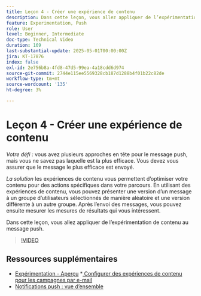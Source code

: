 ```yaml
---
title: Leçon 4 - Créer une expérience de contenu
description: Dans cette leçon, vous allez appliquer de l’expérimentation de contenu au message push.
feature: Experimentation, Push
role: User
level: Beginner, Intermediate
doc-type: Technical Video
duration: 169
last-substantial-update: 2025-05-01T00:00:00Z
jira: KT-17876
index: false
exl-id: 2e756b8a-4fd8-47d5-99ea-4a18cdd6d974
source-git-commit: 2744e115ee5569328cb187d1288b4f01b22c82de
workflow-type: tm+mt
source-wordcount: '135'
ht-degree: 3%

---
```


# Leçon 4 - Créer une expérience de contenu

*Votre défi :* vous avez plusieurs approches en tête pour le message push, mais vous ne savez pas laquelle est la plus efficace. Vous devez vous assurer que le message le plus efficace est envoyé. 

*La solution* les expériences de contenu vous permettent d’optimiser votre contenu pour des actions spécifiques dans votre parcours. En utilisant des expériences de contenu, vous pouvez présenter une version d’un message à un groupe d’utilisateurs sélectionnés de manière aléatoire et une version différente à un autre groupe. Après l’envoi des messages, vous pouvez ensuite mesurer les mesures de résultats qui vous intéressent.

Dans cette leçon, vous allez appliquer de l’expérimentation de contenu au message push.

>[!VIDEO](https://video.tv.adobe.com/v/3457924/?learn=on&enablevpops)

## Ressources supplémentaires

* [Expérimentation - Aperçu](/help/content-management/experimentation-overview.md)
*[ Configurer des expériences de contenu pour les campagnes par e-mail](/help/create-campaigns/content-experiments.md)
* [Notifications push : vue d’ensemble](/help/channels/push-notifications-overview.md)
